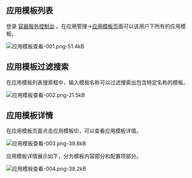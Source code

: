 
## 应用模板列表

登录 [容器服务控制台](http://console.tce.fsphere.cn/ccs) 。在应用管理->[应用模板页][1]面可以该用户下所有的应用模板。

![应用模板查看-001.png-51.4kB][2]

## 应用模板过滤搜索

在应用模板列表搜索框中，输入模板名称可以过滤搜索出包含特定名称的模板。

![应用模板查看-002.png-21.5kB][3]

## 应用模板详情

在应用模板页面点击应用模板ID，可以查看应用模板详情。

![应用模板查看-003.png-39.8kB][4]

应用模板详情展示如下，分为模板内容部分和配置项部分。

![应用模板查看-004.png-38.2kB][6]


  [1]: http://console.tce.fsphere.cn/ccs/template
  
  [2]: http://imgcache.tce.fsphere.cn/image/mc.qcloudimg.com/static/img/a7bcca3dddd518b24a9967cf2b5a4761/image.png
  [3]: http://imgcache.tce.fsphere.cn/image/mc.qcloudimg.com/static/img/d1f8d0c3a474f38619f900440c68c821/image.png
  [4]: http://imgcache.tce.fsphere.cn/image/mc.qcloudimg.com/static/img/fa7ac1f8ad119230cc0258007dcc0d9f/image.png
  [6]: http://imgcache.tce.fsphere.cn/image/mc.qcloudimg.com/static/img/638753c581264b4338214f9d266ae1ad/image.png